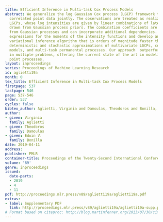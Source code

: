 ```yaml
---
title: Efficient Inference in Multi-task Cox Process Models
abstract: We generalize the log Gaussian Cox process (LGCP) framework to model multiple
  correlated point data jointly. The observations are treated as realizations of multiple
  LGCPs, whose log intensities are given by linear combinations of latent functions
  drawn from Gaussian process priors. The combination coefficients are also drawn
  from Gaussian processes and can incorporate additional dependencies. We derive closed-form
  expressions for the moments of the intensity functions and develop an efficient
  variational inference algorithm that is orders of magnitude faster than competing
  deterministic and stochastic approximations of multivariate LGCPs, coregionalization
  models, and multi-task permanental processes. Our approach  outperforms these benchmarks
  in multiple problems, offering the current state of the art in modeling multivariate
  point processes.
layout: inproceedings
series: Proceedings of Machine Learning Research
id: aglietti19a
month: 0
tex_title: Efficient Inference in Multi-task Cox Process Models
firstpage: 537
lastpage: 546
page: 537-546
order: 537
cycles: false
bibtex_author: Aglietti, Virginia and Damoulas, Theodoros and Bonilla, Edwin V.
author:
- given: Virginia
  family: Aglietti
- given: Theodoros
  family: Damoulas
- given: Edwin V.
  family: Bonilla
date: 2019-04-11
address: 
publisher: PMLR
container-title: Proceedings of the Twenty-Second International Conference on Artificial Intelligence and Statistics
volume: '89'
genre: inproceedings
issued:
  date-parts:
  - 2019
  - 4
  - 11
pdf: http://proceedings.mlr.press/v89/aglietti19a/aglietti19a.pdf
extras:
- label: Supplementary PDF
  link: http://proceedings.mlr.press/v89/aglietti19a/aglietti19a-supp.pdf
# Format based on citeproc: http://blog.martinfenner.org/2013/07/30/citeproc-yaml-for-bibliographies/
---
```

